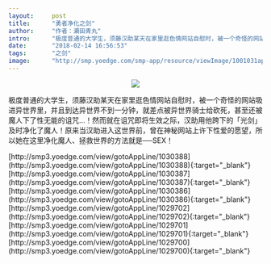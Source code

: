 ```yaml
---
layout:     post
title:      "勇者净化之剑"
author:     "作者：瀬田青丸"
intro:      "极度普通的大学生，须藤汉助某天在家里逛色情网站自慰时，被一个奇怪的网站吸进异世界里，并且到达异世界不到一分钟，就差点被异世界骑士给砍死，甚至还被魔人下了性无能的诅咒…！然而就在诅咒即将生效之际，汉助用他跨下的「光剑」及时净化了魔人！原来当汉助进入这世界前，曾在神秘网站上许下性爱的愿望，所以她在这里净化魔人、拯救世界的方法就是──SEX！"
date:       "2018-02-14 16:56:53"
tags:       "之剑"
image:      "http://smp.yoedge.com/smp-app/resource/viewImage/1001031appline.png"
---
```

<div style="text-align: center">
<p><img src="http://smp.yoedge.com/smp-app/resource/viewImage/1001031appline.png"/></p>
</div>
<p class="post-meta">
<span>极度普通的大学生，须藤汉助某天在家里逛色情网站自慰时，被一个奇怪的网站吸进异世界里，并且到达异世界不到一分钟，就差点被异世界骑士给砍死，甚至还被魔人下了性无能的诅咒…！然而就在诅咒即将生效之际，汉助用他跨下的「光剑」及时净化了魔人！原来当汉助进入这世界前，曾在神秘网站上许下性爱的愿望，所以她在这里净化魔人、拯救世界的方法就是──SEX！</span>
</p>
[http://smp3.yoedge.com/view/gotoAppLine/1030388](http://smp3.yoedge.com/view/gotoAppLine/1030388){:target="_blank"}
[http://smp3.yoedge.com/view/gotoAppLine/1030387](http://smp3.yoedge.com/view/gotoAppLine/1030387){:target="_blank"}
[http://smp3.yoedge.com/view/gotoAppLine/1030386](http://smp3.yoedge.com/view/gotoAppLine/1030386){:target="_blank"}
[http://smp3.yoedge.com/view/gotoAppLine/1029702](http://smp3.yoedge.com/view/gotoAppLine/1029702){:target="_blank"}
[http://smp3.yoedge.com/view/gotoAppLine/1029701](http://smp3.yoedge.com/view/gotoAppLine/1029701){:target="_blank"}
[http://smp3.yoedge.com/view/gotoAppLine/1029700](http://smp3.yoedge.com/view/gotoAppLine/1029700){:target="_blank"}


